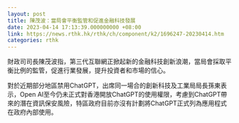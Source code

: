 ```yaml
---
layout: post
title: 陳茂波：當局會平衡監管和促進金融科技發展
date: 2023-04-14 17:13:39.000000000 +08:00
link: https://news.rthk.hk/rthk/ch/component/k2/1696247-20230414.htm
categories: rthk
---
```


財政司司長陳茂波指，第三代互聯網正掀起新的金融科技創新浪潮，當局會採取平衡比例的監管，促進行業發展，提升投資者和市場的信心。

對於近期部分地區禁用ChatGPT，出席同一場合的創新科技及工業局局長孫東表示，Open AI至今仍未正式對香港開放ChatGPT的使用權限，考慮到ChatGPT帶來的潛在資訊保安風險，特區政府目前亦沒有計劃將ChatGPT正式列為應用程式在政府內部使用。

